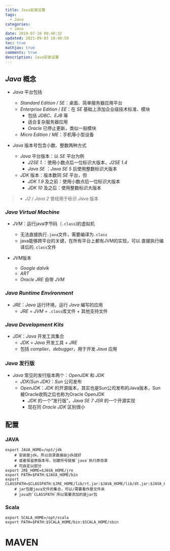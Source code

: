 ```yaml
---
title: Java安装设置
tags:
  - Java
categories:
  - Java
date: 2019-07-10 00:48:32
updated: 2021-09-03 18:40:59
toc: true
mathjax: true
comments: true
description: Java安装设置
---
```


##	*Java* 概念

-	*Java* 平台包括
	-	*Standard Edition* / *SE*：桌面、简单服务器应用平台
	-	*Enterprise Edition* / *EE*：在 *SE* 基础上添加企业级技术标准、模块
		-	包括 *JDBC*、*EJB* 等
		-	适合复杂服务器应用
		-	*Oracle* 已停止更新，类似一般模块
	-	*Micro Edition* / *ME*：手机等小型设备

-	*Java* 版本号包含小数、整数两种方式
	-	*Java* 平台版本：以 *SE* 平台为例
		-	*J2SE 1.<X>*：使用小数点后一位标识大版本，*J2SE 1.4*
		-	*Java SE <X>*：*Java SE 5* 后使用整数标识大版本
	-	*JDK* 版本：版本数同 *SE* 平台，但
		-	*JDK 1.9* 及之前：使用小数点后一位标识大版本
		-	*JDK 10* 及之后：使用整数标识大版本

> - *J2* / *Java 2* 曾经用于标识 *Java* 版本

###	*Java Virtual Machine*

-	*JVM*：运行java字节码（`.class`)的虚拟机
	-	无法直接执行`.java`文件，需要编译为`.class`
	-	java能够跨平台的关键，在所有平台上都有JVM的实现，可以
		直接执行编译后的`.class`文件

-	*JVM*版本
	-	*Google dalvik*
	-	*ART*
	-	*Oracle JRE* 自带 *JVM*

###	*Java Runtime Environment*

-	*JRE*：*Java* 运行环境，运行 *Java* 编写的应用
	-	*JRE* = *JVM* + `.class`库文件 + 其他支持文件

###	*Java Development Kits*

-	*JDK*：*Java* 开发工具集合
	-	*JDK* = *Java* 开发工具 + *JRE*
	-	包括 *complier*、*debugger*，用于开发 *Java* 应用

###	*Java* 发行版

-	*Java* 常见的发行版本两个：*OpenJDK* 和 *JDK*
	-	*JDK(Sun JDK)*：*Sun* 公司发布
	-	*OpenJDK*：*JDK* 的开源版本，其实也是Sun公司发布的Java版本，Sun被Oracle收购之后也称为Oracle OpenJDK
		-	*JDK* 的一个“发行版”，*Java SE 7 JSR* 的一个开源实现
		-	现在同 *Oracle JDK* 区别很小
##	配置

###	JAVA

```shell
export JAVA_HOME=/opt/jdk
	# 安装是jdk，所以目录直接由jdk就好
	# 或者保留原版本号，创建符号链接`java`执行原目录
	# 可自定以部分
export JRE_HOME=$JAVA_HOME/jre
export PATH=$PATH:$JAVA_HOME/bin
export CLASSPATH=$CLASSPATH:$JRE_HOME/lib/rt.jar:$JAVA_HOME/lib/dt.jar:$JAVA_HOME/lib/tools.jar
	# jar包是java文件的集合，可以/需要看作是文件夹
	# java的`CLASSPATH`所以需要添加的是jar包
```

###	Scala

```shell
export SCALA_HOME=/opt/scala
export PATH=$PATH:$SCALA_HOME/bin:$SCALA_HOME/sbin
```

#	MAVEN



